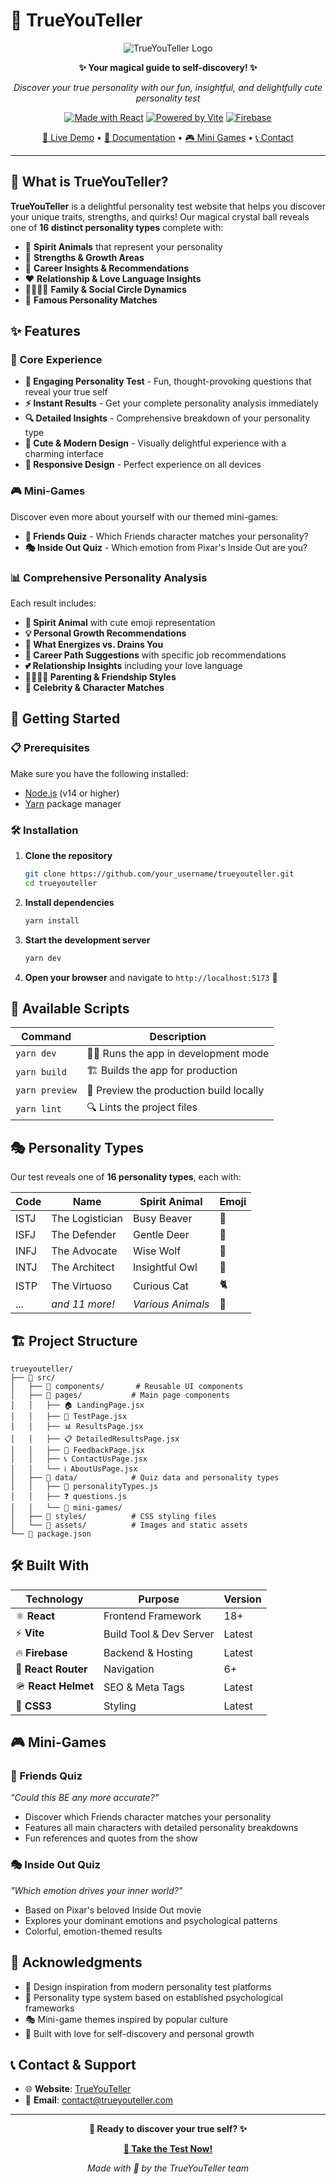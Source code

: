 # 🔮 TrueYouTeller

<div align="center">

![TrueYouTeller Logo](src/assets/trueyouteller.png)

**✨ Your magical guide to self-discovery! ✨**

*Discover your true personality with our fun, insightful, and delightfully cute personality test*

[![Made with React](https://img.shields.io/badge/Made%20with-React-61dafb?style=for-the-badge&logo=react)](https://reactjs.org/)
[![Powered by Vite](https://img.shields.io/badge/Powered%20by-Vite-646cff?style=for-the-badge&logo=vite)](https://vitejs.dev/)
[![Firebase](https://img.shields.io/badge/Firebase-ffca28?style=for-the-badge&logo=firebase&logoColor=black)](https://firebase.google.com/)

[🚀 Live Demo](#) • [📖 Documentation](#features) • [🎮 Mini Games](#mini-games) • [📞 Contact](#contact--support)

</div>

---

## 🌟 What is TrueYouTeller?

**TrueYouTeller** is a delightful personality test website that helps you discover your unique traits, strengths, and quirks! Our magical crystal ball reveals one of **16 distinct personality types** complete with:

- 🦫 **Spirit Animals** that represent your personality
- 💪 **Strengths & Growth Areas** 
- 💼 **Career Insights & Recommendations**
- ❤️ **Relationship & Love Language Insights**
- 👨‍👩‍👧‍👦 **Family & Social Circle Dynamics**
- 🌟 **Famous Personality Matches**

## ✨ Features

### 🎯 Core Experience
- **📝 Engaging Personality Test** - Fun, thought-provoking questions that reveal your true self
- **⚡ Instant Results** - Get your complete personality analysis immediately
- **🔍 Detailed Insights** - Comprehensive breakdown of your personality type
- **🎨 Cute & Modern Design** - Visually delightful experience with a charming interface
- **📱 Responsive Design** - Perfect experience on all devices

### 🎮 Mini-Games
Discover even more about yourself with our themed mini-games:
- **👫 Friends Quiz** - Which Friends character matches your personality?
- **🎭 Inside Out Quiz** - Which emotion from Pixar's Inside Out are you?

### 📊 Comprehensive Personality Analysis
Each result includes:
- **🐾 Spirit Animal** with cute emoji representation
- **💡 Personal Growth Recommendations**
- **🔋 What Energizes vs. Drains You**
- **💼 Career Path Suggestions** with specific job recommendations
- **💕 Relationship Insights** including your love language
- **👨‍👩‍👧‍👦 Parenting & Friendship Styles**
- **🌟 Celebrity & Character Matches**

## 🚀 Getting Started

### 📋 Prerequisites

Make sure you have the following installed:
- [Node.js](https://nodejs.org/) (v14 or higher)
- [Yarn](https://yarnpkg.com/) package manager

### 🛠️ Installation

1. **Clone the repository**
   ```bash
   git clone https://github.com/your_username/trueyouteller.git
   cd trueyouteller
   ```

2. **Install dependencies**
   ```bash
   yarn install
   ```

3. **Start the development server**
   ```bash
   yarn dev
   ```

4. **Open your browser** and navigate to `http://localhost:5173` 🎉

## 📜 Available Scripts

| Command | Description |
|---------|-------------|
| `yarn dev` | 🏃‍♂️ Runs the app in development mode |
| `yarn build` | 🏗️ Builds the app for production |
| `yarn preview` | 👀 Preview the production build locally |
| `yarn lint` | 🔍 Lints the project files |

## 🎭 Personality Types

Our test reveals one of **16 personality types**, each with:

| Code | Name | Spirit Animal | Emoji |
|------|------|---------------|-------|
| ISTJ | The Logistician | Busy Beaver | 🦫 |
| ISFJ | The Defender | Gentle Deer | 🦌 |
| INFJ | The Advocate | Wise Wolf | 🐺 |
| INTJ | The Architect | Insightful Owl | 🦉 |
| ISTP | The Virtuoso | Curious Cat | 🐈 |
| ... | *and 11 more!* | *Various Animals* | 🎯 |

## 🏗️ Project Structure

```
trueyouteller/
├── 📁 src/
│   ├── 📁 components/       # Reusable UI components
│   ├── 📁 pages/           # Main page components
│   │   ├── 🏠 LandingPage.jsx
│   │   ├── 📝 TestPage.jsx
│   │   ├── 📊 ResultsPage.jsx
│   │   ├── 📋 DetailedResultsPage.jsx
│   │   ├── 💌 FeedbackPage.jsx
│   │   ├── 📞 ContactUsPage.jsx
│   │   └── ℹ️ AboutUsPage.jsx
│   ├── 📁 data/            # Quiz data and personality types
│   │   ├── 🧠 personalityTypes.js
│   │   ├── ❓ questions.js
│   │   └── 📁 mini-games/
│   ├── 📁 styles/          # CSS styling files
│   └── 📁 assets/          # Images and static assets
└── 📄 package.json
```

## 🛠️ Built With

<div align="center">

| Technology | Purpose | Version |
|------------|---------|---------|
| ⚛️ **React** | Frontend Framework | 18+ |
| ⚡ **Vite** | Build Tool & Dev Server | Latest |
| 🔥 **Firebase** | Backend & Hosting | Latest |
| 🧭 **React Router** | Navigation | 6+ |
| 🪖 **React Helmet** | SEO & Meta Tags | Latest |
| 🎨 **CSS3** | Styling | Latest |

</div>

## 🎮 Mini-Games

### 👫 Friends Quiz
*"Could this BE any more accurate?"*
- Discover which Friends character matches your personality
- Features all main characters with detailed personality breakdowns
- Fun references and quotes from the show

### 🎭 Inside Out Quiz  
*"Which emotion drives your inner world?"*
- Based on Pixar's beloved Inside Out movie
- Explores your dominant emotions and psychological patterns
- Colorful, emotion-themed results

## 🙏 Acknowledgments

- 🎨 Design inspiration from modern personality test platforms
- 🧠 Personality type system based on established psychological frameworks
- 🎭 Mini-game themes inspired by popular culture
- 💖 Built with love for self-discovery and personal growth

## 📞 Contact & Support

- 🌐 **Website**: [TrueYouTeller](https://www.trueyouteller.com)
- 📧 **Email**: [contact@trueyouteller.com](mailto:contact@trueyouteller.com)

---

<div align="center">

**🔮 Ready to discover your true self? ✨**

[**🚀 Take the Test Now!**](https://www.trueyouteller.com)

*Made with 💖 by the TrueYouTeller team*

</div>
